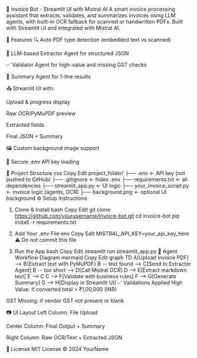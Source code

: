 🧾 Invoice Bot - Streamlit UI with Mistral AI
A smart invoice processing assistant that extracts, validates, and summarizes invoices using LLM agents, with built-in OCR fallback for scanned or handwritten PDFs. Built with Streamlit UI and integrated with Mistral AI.

📌 Features
🔍 Auto PDF type detection (embedded text vs scanned)

🧠 LLM-based Extractor Agent for structured JSON

✅ Validator Agent for high-value and missing GST checks

🧾 Summary Agent for 1-line results

📤 Streamlit UI with:

Upload & progress display

Raw OCR/PyMuPDF preview

Extracted fields

Final JSON + Summary

🖼️ Custom background image support

🔐 Secure .env API key loading

📁 Project Structure
css
Copy
Edit
project_folder/
├── .env                    ← API key (not pushed to GitHub)
├── .gitignore              ← hides .env
├── requirements.txt        ← all dependencies
├── streamlit_app.py        ← UI logic
├── your_invoice_script.py  ← invoice logic (agents, OCR)
├── background.png          ← optional UI background
⚙️ Setup Instructions
1. Clone & Install
bash
Copy
Edit
git clone https://github.com/yourusername/invoice-bot.git
cd invoice-bot
pip install -r requirements.txt
2. Add Your .env File
env
Copy
Edit
MISTRAL_API_KEY=your_api_key_here
⚠️ Do not commit this file

3. Run the App
bash
Copy
Edit
streamlit run streamlit_app.py
🔁 Agent Workflow Diagram
mermaid
Copy
Edit
graph TD
    A[Upload Invoice PDF] --> B{Extract text with PyMuPDF}
    B -- text found --> C[Send to Extractor Agent]
    B -- too short --> D[Call Mistral OCR]
    D --> E[Extract markdown text]
    E --> C
    C --> F[Validate with business rules]
    F --> G[Generate Summary]
    G --> H[Display in Streamlit UI]
✅ Validations Applied
High Value: if converted total > ₹1,00,000 (INR)

GST Missing: if vendor GST not present or blank

📷 UI Layout
Left Column: File Upload

Center Column: Final Output + Summary

Right Column: Raw OCR/Text + Extracted JSON

📃 License
MIT License © 2024 YourName

